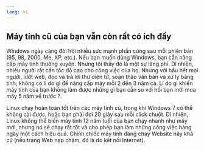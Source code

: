```yaml
---
lang: vi
---
```





<h2>Máy tính cũ của bạn vẫn còn rất có ích đấy</h2>

Windows ngày càng đòi hỏi nhiều sức mạnh phần cứng sau mỗi phiên bản (95, 98, 2000, Me, XP, etc.). 
Nếu bạn muốn dùng Windows, bạn cần nâng cấp máy tính thường xuyên. Nhưng tôi thấy 
đó là một sự lãng phí. Dĩ nhiên, nhiều người rất cần tốc độ cao cho công việc của họ. 
Nhưng với hầu hết mọi người, lướt web, đọc và trả lời thư diện tử, soạn thảo văn bản và 
xử lý bảng tính; không có lí do gì để nâng cấp máy mỗi 2 đến 3 năm cả. Lí do gì khiến 
máy tính của bạn không làm được những gì bạn cần so với hồi bạn mới mua máy 5 năm về trước ?.

Linux chạy hoàn toàn tốt trên các máy tính cũ, trong khi Windows 7 có thể không 
cài được, hoặc bạn phải đợi 20 giây sau mỗi click chuột. Dĩ nhiên, Linux không thể 
biến máy tính 12 năm tuổi của bạn chạy nhanh như máy mới, nhưng nó sẽ chạy rất tốt và 
cho phép bạn làm những công việc hàng ngày một cách hiệu quả. Chính chiếc máy tính 
đang chạy Website này khá cũ (nếu trang Web nạp chậm, đó là do kết nối Internet).




